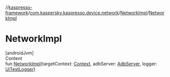 //[kaspresso-framework](../../index.md)/[com.kaspersky.kaspresso.device.network](../index.md)/[NetworkImpl](index.md)/[NetworkImpl](-network-impl.md)



# NetworkImpl  
[androidJvm]  
Content  
fun [NetworkImpl](-network-impl.md)(targetContext: [Context](https://developer.android.com/reference/kotlin/android/content/Context.html), adbServer: [AdbServer](../../com.kaspersky.kaspresso.device.server/-adb-server/index.md), logger: [UiTestLogger](../../com.kaspersky.kaspresso.logger/-ui-test-logger/index.md))  



